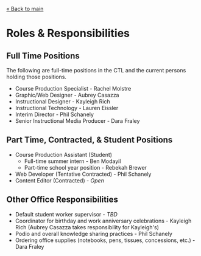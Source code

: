 [&laquo; Back to main](../README.md)

Roles &amp; Responsibilities
============================

Full Time Positions
-------------------

The following are full-time positions in the CTL and the current persons holding those positions.

* Course Production Specialist - Rachel Molstre
* Graphic/Web Designer - Aubrey Casazza
* Instructional Designer - Kayleigh Rich
* Instructional Technology - Lauren Eissler
* Interim Director - Phil Schanely
* Senior Instructional Media Producer - Dara Fraley

Part Time, Contracted, &amp; Student Positions
----------------------------------------------
* Course Production Assistant (Student)
  * Full-time summer intern - Ben Modayil
  * Part-time school year position - Rebekah Brewer
* Web Developer (Tentative Contracted) - Phil Schanely
* Content Editor (Contracted) - *Open*

Other Office Responsibilities
-----------------------------
* Default student worker supervisor - *TBD*
* Coordinator for birthday and work anniversary celebrations - Kayleigh Rich (Aubrey Casazza takes responsibility for Kayleigh's)
* Podio and overall knowledge sharing practices - Phil Schanely
* Ordering office supplies (notebooks, pens, tissues, concessions, etc.) - Dara Fraley